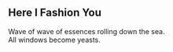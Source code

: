 Here I Fashion You
------------------
Wave of wave of essences rolling down the sea.  
All windows become yeasts.  
